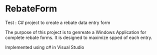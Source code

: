 # RebateForm
Test : C# project to create a rebate data entry form

The purpose of this project is to genreate a Windows Application for complete rebate forms.
It is designed to maximize spped of each entry.

Implemented using c# in Visual Studio
